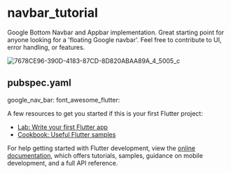# navbar_tutorial

Google Bottom Navbar and Appbar implementation. Great starting point for anyone looking for a 'floating Google navbar'. Feel free to contribute to UI, error handling, or features. 

![7678CE96-390D-4183-87CD-8D820ABAA89A_4_5005_c](https://github.com/SpencerBergamo/navbar_tutorial/assets/86145830/7a57ed43-f165-4e32-b210-e3a184a2b2fa)

## pubspec.yaml 
  google_nav_bar:
  font_awesome_flutter:

A few resources to get you started if this is your first Flutter project:

- [Lab: Write your first Flutter app](https://docs.flutter.dev/get-started/codelab)
- [Cookbook: Useful Flutter samples](https://docs.flutter.dev/cookbook)

For help getting started with Flutter development, view the
[online documentation](https://docs.flutter.dev/), which offers tutorials,
samples, guidance on mobile development, and a full API reference.
